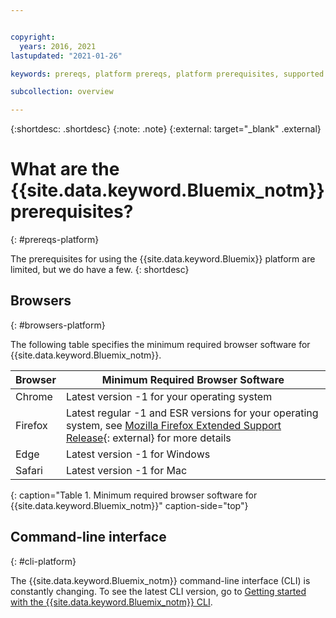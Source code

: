 ```yaml
---


copyright:
  years: 2016, 2021
lastupdated: "2021-01-26"

keywords: prereqs, platform prereqs, platform prerequisites, supported browsers, browsers

subcollection: overview

---
```


{:shortdesc: .shortdesc}
{:note: .note}
{:external: target="_blank" .external}

# What are the {{site.data.keyword.Bluemix_notm}} prerequisites?
{: #prereqs-platform}

The prerequisites for using the {{site.data.keyword.Bluemix}} platform are limited, but we do have a few.
{: shortdesc}

## Browsers
{: #browsers-platform}

The following table specifies the minimum required browser software for {{site.data.keyword.Bluemix_notm}}.

| Browser | Minimum Required Browser Software |
|-------|-------|
| Chrome | Latest version -1 for your operating system |
| Firefox | Latest regular -1 and ESR versions for your operating system, see [Mozilla Firefox Extended Support Release](https://www.mozilla.org/en-US/firefox/organizations/){: external} for more details |
| Edge | Latest version -1 for Windows | 
| Safari | Latest version -1 for Mac |
{: caption="Table 1. Minimum required browser software for {{site.data.keyword.Bluemix_notm}}" caption-side="top"}

## Command-line interface
{: #cli-platform}

The {{site.data.keyword.Bluemix_notm}} command-line interface (CLI) is constantly changing. To see the latest CLI version, go to [Getting started with the {{site.data.keyword.Bluemix_notm}} CLI](/docs/cli?topic=cli-getting-started).

